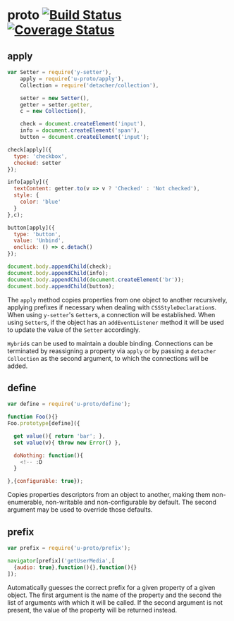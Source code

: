 # proto  [![Build Status][travis-img]][travis-url] [![Coverage Status][cover-img]][cover-url]

## apply

```javascript
var Setter = require('y-setter'),
    apply = require('u-proto/apply'),
    Collection = require('detacher/collection'),

    setter = new Setter(),
    getter = setter.getter,
    c = new Collection(),

    check = document.createElement('input'),
    info = document.createElement('span'),
    button = document.createElement('input');

check[apply]({
  type: 'checkbox',
  checked: setter
});

info[apply]({
  textContent: getter.to(v => v ? 'Checked' : 'Not checked'),
  style: {
    color: 'blue'
  }
},c);

button[apply]({
  type: 'button',
  value: 'Unbind',
  onclick: () => c.detach()
});

document.body.appendChild(check);
document.body.appendChild(info);
document.body.appendChild(document.createElement('br'));
document.body.appendChild(button);
```

The `apply` method copies properties from one object to another recursively, applying prefixes if necessary when dealing with `CSSStyleDeclaration`s. When using `y-setter`'s `Getter`s, a connection will be established. When using `Setter`s, if the object has an `addEventListener` method it will be used to update the value of the `Setter` accordingly.

`Hybrid`s can be used to maintain a double binding. Connections can be terminated by reassigning a property via `apply` or by passing a `detacher` `Collection` as the second argument, to which the connections will be added.

## define

```javascript
var define = require('u-proto/define');

function Foo(){}
Foo.prototype[define]({

  get value(){ return 'bar'; },
  set value(v){ throw new Error() },

  doNothing: function(){
    <!-- :D
  }

},{configurable: true});
```

Copies properties descriptors from an object to another, making them non-enumerable, non-writable and non-configurable by default. The second argument may be used to override those defaults.

## prefix

```javascript
var prefix = require('u-proto/prefix');

navigator[prefix]('getUserMedia',[
  {audio: true},function(){},function(){}
]);
```

Automatically guesses the correct prefix for a given property of a given object. The first argument is the name of the property and the second the list of arguments with which it will be called. If the second argument is not present, the value of the property will be returned instead.

[travis-img]: https://travis-ci.org/manvalls/u-proto.svg?branch=master
[travis-url]: https://travis-ci.org/manvalls/u-proto
[cover-img]: https://coveralls.io/repos/manvalls/u-proto/badge.svg?branch=master&service=github
[cover-url]: https://coveralls.io/github/manvalls/u-proto?branch=master
